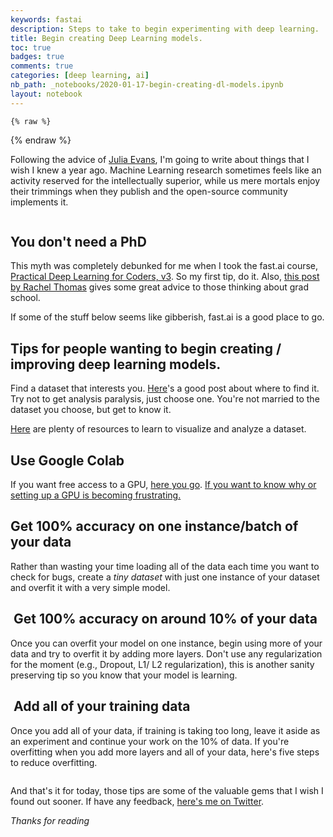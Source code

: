 ```yaml
---
keywords: fastai
description: Steps to take to begin experimenting with deep learning.
title: Begin creating Deep Learning models.
toc: true 
badges: true
comments: true
categories: [deep learning, ai]
nb_path: _notebooks/2020-01-17-begin-creating-dl-models.ipynb
layout: notebook
---
```


<!--
#################################################
### THIS FILE WAS AUTOGENERATED! DO NOT EDIT! ###
#################################################
# file to edit: _notebooks/2020-01-17-begin-creating-dl-models.ipynb
-->

<div class="container" id="notebook-container">
        
    {% raw %}
    
<div class="cell border-box-sizing code_cell rendered">

</div>
    {% endraw %}

<div class="cell border-box-sizing text_cell rendered"><div class="inner_cell">
<div class="text_cell_render border-box-sizing rendered_html">
<p>Following the advice of <a href="https://jvns.ca/blog/2016/05/22/how-do-you-write-blog-posts/">Julia Evans</a>, I'm going to write about things that I wish I knew a year ago.
Machine Learning research sometimes feels like an activity reserved for the intellectually superior, while us mere mortals enjoy their trimmings when they publish and the open-source community implements it.</p>

</div>
</div>
</div>
<div class="cell border-box-sizing text_cell rendered"><div class="inner_cell">
<div class="text_cell_render border-box-sizing rendered_html">
<p><img src="/fastpages/images/copied_from_nb/fastpages/my_icons/oliver.jpeg" alt="" title="Please, can I have an open-source implementation?"></p>

</div>
</div>
</div>
<div class="cell border-box-sizing text_cell rendered"><div class="inner_cell">
<div class="text_cell_render border-box-sizing rendered_html">
<h2 id="You-don't-need-a&#160;PhD">You don't need a&#160;PhD<a class="anchor-link" href="#You-don't-need-a&#160;PhD"> </a></h2><p>This myth was completely debunked for me when I took the fast.ai course, <a href="https://course.fast.ai/">Practical Deep Learning for Coders, v3</a>. So my first tip, do it. Also, <a href="https://www.fast.ai/2018/08/27/grad-school/">this post by Rachel Thomas</a> gives some great advice to those thinking about grad school.</p>
<p>If some of the stuff below seems like gibberish, fast.ai is a good place to go.</p>
<h2 id="Tips-for-people-wanting-to-begin-creating-/-improving-deep-learning&#160;models.">Tips for people wanting to begin creating / improving deep learning&#160;models.<a class="anchor-link" href="#Tips-for-people-wanting-to-begin-creating-/-improving-deep-learning&#160;models."> </a></h2><p>Find a dataset that interests you.
<a href="https://towardsdatascience.com/top-sources-for-machine-learning-datasets-bb6d0dc3378b">Here</a>'s a good post about where to find it. 
Try not to get analysis paralysis, just choose one. You're not married to the dataset you choose, but get to know it.</p>
<p><a href="https://www.kaggle.com/learn/overview">Here</a> are plenty of resources to learn to visualize and analyze a dataset.</p>
<h2 id="Use-Google&#160;Colab">Use Google&#160;Colab<a class="anchor-link" href="#Use-Google&#160;Colab"> </a></h2><p>If you want free access to a GPU, <a href="http://colab.research.google.com/">here you go</a>.
<a href="https://towardsdatascience.com/getting-started-with-google-colab-f2fff97f594c">If you want to know why or setting up a GPU is becoming frustrating.</a></p>
<h2 id="Get-100%-accuracy-on-one-instance/batch-of-your&#160;data">Get 100% accuracy on one instance/batch of your&#160;data<a class="anchor-link" href="#Get-100%-accuracy-on-one-instance/batch-of-your&#160;data"> </a></h2><p>Rather than wasting your time loading all of the data each time you want to check for bugs, create a <em>tiny dataset</em> with just one instance of your dataset and overfit it with a very simple model.</p>
<h2 id="&#160;Get-100%-accuracy-on-around-10%-of-your&#160;data">&#160;Get 100% accuracy on around 10% of your&#160;data<a class="anchor-link" href="#&#160;Get-100%-accuracy-on-around-10%-of-your&#160;data"> </a></h2><p>Once you can overfit your model on one instance, begin using more of your data and try to overfit it by adding more layers. Don't use any regularization for the moment (e.g., Dropout, L1/ L2 regularization), this is another sanity preserving tip so you know that your model is learning.</p>
<h2 id="&#160;Add-all-of-your-training&#160;data">&#160;Add all of your training&#160;data<a class="anchor-link" href="#&#160;Add-all-of-your-training&#160;data"> </a></h2><p>Once you add all of your data, if training is taking too long, leave it aside as an experiment and continue your work on the 10% of data. If you're overfitting when you add more layers and all of your data, here's five steps to reduce overfitting.</p>

</div>
</div>
</div>
<div class="cell border-box-sizing text_cell rendered"><div class="inner_cell">
<div class="text_cell_render border-box-sizing rendered_html">
<p><img src="/fastpages/images/copied_from_nb/my_icons/avoid_overfitting.jpeg" alt="" title="Source: fast.ai"></p>

</div>
</div>
</div>
<div class="cell border-box-sizing text_cell rendered"><div class="inner_cell">
<div class="text_cell_render border-box-sizing rendered_html">
<p>And that's it for today, those tips are some of the valuable gems that I wish I found out sooner.
If have any feedback, <a href="https://twitter.com/_ScottCondron">here's me on Twitter</a>.</p>
<p><em>Thanks for reading</em></p>

</div>
</div>
</div>
</div>
 

